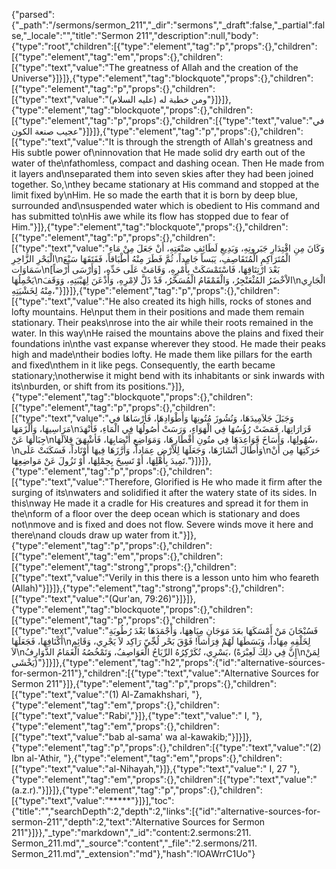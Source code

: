 {"parsed":{"_path":"/sermons/sermon_211","_dir":"sermons","_draft":false,"_partial":false,"_locale":"","title":"Sermon 211","description":null,"body":{"type":"root","children":[{"type":"element","tag":"p","props":{},"children":[{"type":"element","tag":"em","props":{},"children":[{"type":"text","value":"The greatness of Allah and the creation of the Universe"}]}]},{"type":"element","tag":"blockquote","props":{},"children":[{"type":"element","tag":"p","props":{},"children":[{"type":"text","value":"ومن خطبة له (عليه السلام)"}]}]},{"type":"element","tag":"blockquote","props":{},"children":[{"type":"element","tag":"p","props":{},"children":[{"type":"text","value":"في عجيب صنعة الكون"}]}]},{"type":"element","tag":"p","props":{},"children":[{"type":"text","value":"It is through the strength of Allah's greatness and His subtle power of\ninnovation that He made solid dry earth out of the water of the\nfathomless, compact and dashing ocean. Then He made from it layers and\nseparated them into seven skies after they had been joined together. So,\nthey became stationary at His command and stopped at the limit fixed by\nHim. He so made the earth that it is born by deep blue, surrounded and\nsuspended water which is obedient to His command and has submitted to\nHis awe while its flow has stopped due to fear of Him."}]},{"type":"element","tag":"blockquote","props":{},"children":[{"type":"element","tag":"p","props":{},"children":[{"type":"text","value":"وَكَانَ مِنِ اقْتِدَارِ جَبَروتِهِ، وَبَدِيعِ لَطَائِفِ صَنْعَتِهِ، أَنْ جَعَلَ مِنْ مَاءِ الْبَحْرِ الزَّاخِرِ\nالْمُتَرَاكِمِ الْمُتَقَاصِفِ، يَبَساً جَامِداً، ثُمَّ فَطَرَ مِنْهُ أَطْبَاقاً، فَفَتَقَهَا سَبْعَ سَمَاوَات\nبَعْدَ ارْتِتَاقِهَا، فَاسْتَمْسَكَتْ بِأَمْرِهِ، وَقَامَتْ عَلَى حَدِّهِ، [وَأَرْسَى أَرْضاً] يَحْمِلُهَا\nالاْخْضَرُ المُثْعَنْجِرُ، وَالْقَمْقَامُ الْمُسَخَّرُ، قَدْ ذَلَّ لاِمْرِهِ، وَأَذْعَنَ لِهَيْبَتِهِ، وَوَقَفَ\nالْجَارِي مِنْهُ لِخَشْيَتِهِ،"}]}]},{"type":"element","tag":"p","props":{},"children":[{"type":"text","value":"He also created its high hills, rocks of stones and lofty mountains. He\nput them in their positions and made them remain stationary. Their peaks\nrose into the air while their roots remained in the water. In this way\nHe raised the mountains above the plains and fixed their foundations in\nthe vast expanse wherever they stood. He made their peaks high and made\ntheir bodies lofty. He made them like pillars for the earth and fixed\nthem in it like pegs. Consequently, the earth became stationary;\notherwise it might bend with its inhabitants or sink inwards with its\nburden, or shift from its positions."}]},{"type":"element","tag":"blockquote","props":{},"children":[{"type":"element","tag":"p","props":{},"children":[{"type":"text","value":"وَجَبَلَ جَلاَمِيدَهَا، وَنُشُوزَ مُتُونِهَا وَأَطْوَادِهَا، فَأَرْسَاهَا في مَرَاسِيهَا، وَأَلْزَمَهَا\nقَرَارَاتِهَا، فَمَضَتْ رُؤُسُهَا فِي الْهَوَاءِ، وَرَسَتْ أُصُولُهَا فِي الْمَاءِ، فَأَنْهَدَ جِبَالَهَا عَنْ\nسُهُولِهَا، وَأَسَاخَ قَوَاعِدَهَا فِي متُونِ أَقْطَارِهَا، وَمَوَاضِعِ أَنْصَابِهَا، فَأشْهَقَ قِلاَلَهَا،\nوَأَطَالَ أَنْشَازَهَا، وَجَعَلَهَا لِلاْرْضِ عِمَاداً، وَأَرَّزَهَا فِيهَا أَوْتَاداً، فَسَكَنَتْ عَلَى\nحَرَكَتِهَا مِن أَنْ تَمِيدَ بِأَهْلِهَا، أَوْ تَسِيخَ بِحِمْلِهَا، أَوْ تَزُولَ عَنْ مَواضِعِهَا."}]}]},{"type":"element","tag":"p","props":{},"children":[{"type":"text","value":"Therefore, Glorified is He who made it firm after the surging of its\nwaters and solidified it after the watery state of its sides. In this\nway He made it a cradle for His creatures and spread it for them in the\nform of a floor over the deep ocean which is stationary and does not\nmove and is fixed and does not flow. Severe winds move it here and there\nand clouds draw up water from it."}]},{"type":"element","tag":"p","props":{},"children":[{"type":"element","tag":"em","props":{},"children":[{"type":"element","tag":"strong","props":{},"children":[{"type":"text","value":"Verily in this there is a lesson unto him who feareth (Allah)"}]}]},{"type":"element","tag":"strong","props":{},"children":[{"type":"text","value":"(Qur'an, 79:26)"}]}]},{"type":"element","tag":"blockquote","props":{},"children":[{"type":"element","tag":"p","props":{},"children":[{"type":"text","value":"فَسُبْحَانَ مَنْ أَمْسَكَهَا بعَدَ مَوَجَانِ مِيَاهِهَا، وَأَجْمَدَهَا بَعْدَ رُطُوبَةِ أَكْنَافِهَا، فَجَعَلَهَا\nلِخَلْقِهِ مِهَاداً، وَبَسَطَهَا لَهُمْ فِرَاشاً! فَوْقَ بَحْر لُجِّيّ رَاكِد لاَ يَجْرِي، وَقَائِم لاَ\nيَسْرِي، تُكَرْكِرُهُ الرِّيَاحُ الْعَوَاصِفُ، وَتَمْخُصُهُ الْغَمَامُ الذَّوَارِفُ، (إِنَّ فِي ذلِكَ لَعِبْرَةً\nلِمَنْ يَخْشَى)"}]}]},{"type":"element","tag":"h2","props":{"id":"alternative-sources-for-sermon-211"},"children":[{"type":"text","value":"Alternative Sources for Sermon 211"}]},{"type":"element","tag":"p","props":{},"children":[{"type":"text","value":"(1) Al-Zamakhshari, "},{"type":"element","tag":"em","props":{},"children":[{"type":"text","value":"Rabi',"}]},{"type":"text","value":" I, "},{"type":"element","tag":"em","props":{},"children":[{"type":"text","value":"bab al-sama' wa al-kawakib;"}]}]},{"type":"element","tag":"p","props":{},"children":[{"type":"text","value":"(2) Ibn al-'Athir, "},{"type":"element","tag":"em","props":{},"children":[{"type":"text","value":"al-Nihayah,"}]},{"type":"text","value":" I, 27 "},{"type":"element","tag":"em","props":{},"children":[{"type":"text","value":"(a.z.r)."}]}]},{"type":"element","tag":"p","props":{},"children":[{"type":"text","value":"*****"}]}],"toc":{"title":"","searchDepth":2,"depth":2,"links":[{"id":"alternative-sources-for-sermon-211","depth":2,"text":"Alternative Sources for Sermon 211"}]}},"_type":"markdown","_id":"content:2.sermons:211. Sermon_211.md","_source":"content","_file":"2.sermons/211. Sermon_211.md","_extension":"md"},"hash":"lOAWrrC1Uo"}